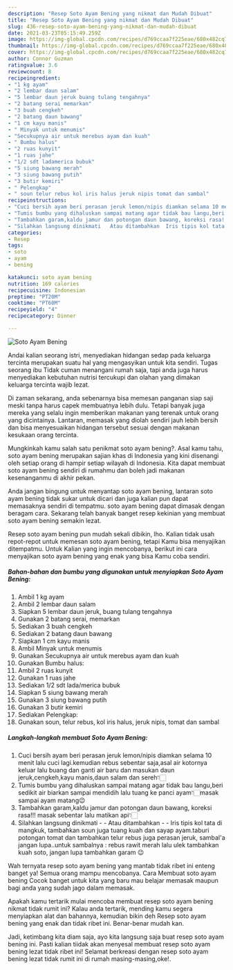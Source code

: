 ```yaml
---
description: "Resep Soto Ayam Bening yang nikmat dan Mudah Dibuat"
title: "Resep Soto Ayam Bening yang nikmat dan Mudah Dibuat"
slug: 436-resep-soto-ayam-bening-yang-nikmat-dan-mudah-dibuat
date: 2021-03-23T05:15:49.259Z
image: https://img-global.cpcdn.com/recipes/d769ccaa7f225eae/680x482cq70/soto-ayam-bening-foto-resep-utama.jpg
thumbnail: https://img-global.cpcdn.com/recipes/d769ccaa7f225eae/680x482cq70/soto-ayam-bening-foto-resep-utama.jpg
cover: https://img-global.cpcdn.com/recipes/d769ccaa7f225eae/680x482cq70/soto-ayam-bening-foto-resep-utama.jpg
author: Connor Guzman
ratingvalue: 3.6
reviewcount: 8
recipeingredient:
- "1 kg ayam"
- "2 lembar daun salam"
- "5 lembar daun jeruk buang tulang tengahnya"
- "2 batang serai memarkan"
- "3 buah cengkeh"
- "2 batang daun bawang"
- "1 cm kayu manis"
- " Minyak untuk menumis"
- "Secukupnya air untuk merebus ayam dan kuah"
- " Bumbu halus"
- "2 ruas kunyit"
- "1 ruas jahe"
- "1/2 sdt ladamerica bubuk"
- "5 siung bawang merah"
- "3 siung bawang putih"
- "3 butir kemiri"
- " Pelengkap"
- " soun telur rebus kol iris halus jeruk nipis tomat dan sambal"
recipeinstructions:
- "Cuci bersih ayam beri perasan jeruk lemon/nipis diamkan selama 10 menit lalu cuci lagi.kemudian rebus sebentar saja,asal air kotornya keluar lalu buang dan ganti air baru dan masukan daun jeruk,cengkeh,kayu manis,daun salam dan sereh👇🏻"
- "Tumis bumbu yang dihaluskan sampai matang agar tidak bau langu,beri sedikit air biarkan sampai mendidih lalu tuang ke panci ayam👇🏻masak sampai ayam matang😉"
- "Tambahkan garam,kaldu jamur dan potongan daun bawang, koreksi rasa!!! masak sebentar lalu matikan api👇🏻"
- "Silahkan langsung dinikmati   Atau ditambahkan  Iris tipis kol tata di mangkuk, tambahkan soun juga tuang kuah dan sayap ayam.taburi potongan tomat dan tambahkan telur rebus juga perasan jeruk, sambal&#39;a jangan lupa..untuk sambalnya : rebus rawit merah lalu ulek tambahkan kuah soto, jangan lupa tambahkan garam 😉"
categories:
- Resep
tags:
- soto
- ayam
- bening

katakunci: soto ayam bening 
nutrition: 169 calories
recipecuisine: Indonesian
preptime: "PT20M"
cooktime: "PT60M"
recipeyield: "4"
recipecategory: Dinner

---
```



![Soto Ayam Bening](https://img-global.cpcdn.com/recipes/d769ccaa7f225eae/680x482cq70/soto-ayam-bening-foto-resep-utama.jpg)

Andai kalian seorang istri, menyediakan hidangan sedap pada keluarga tercinta merupakan suatu hal yang mengasyikan untuk kita sendiri. Tugas seorang ibu Tidak cuman menangani rumah saja, tapi anda juga harus menyediakan kebutuhan nutrisi tercukupi dan olahan yang dimakan keluarga tercinta wajib lezat.

Di zaman  sekarang, anda sebenarnya bisa memesan panganan siap saji meski tanpa harus capek membuatnya lebih dulu. Tetapi banyak juga mereka yang selalu ingin memberikan makanan yang terenak untuk orang yang dicintainya. Lantaran, memasak yang diolah sendiri jauh lebih bersih dan bisa menyesuaikan hidangan tersebut sesuai dengan makanan kesukaan orang tercinta. 



Mungkinkah kamu salah satu penikmat soto ayam bening?. Asal kamu tahu, soto ayam bening merupakan sajian khas di Indonesia yang kini disenangi oleh setiap orang di hampir setiap wilayah di Indonesia. Kita dapat membuat soto ayam bening sendiri di rumahmu dan boleh jadi makanan kesenanganmu di akhir pekan.

Anda jangan bingung untuk menyantap soto ayam bening, lantaran soto ayam bening tidak sukar untuk dicari dan juga kalian pun dapat memasaknya sendiri di tempatmu. soto ayam bening dapat dimasak dengan beragam cara. Sekarang telah banyak banget resep kekinian yang membuat soto ayam bening semakin lezat.

Resep soto ayam bening pun mudah sekali dibikin, lho. Kalian tidak usah repot-repot untuk memesan soto ayam bening, tetapi Kamu bisa menyajikan ditempatmu. Untuk Kalian yang ingin mencobanya, berikut ini cara menyajikan soto ayam bening yang enak yang bisa Kamu coba sendiri.

<!--inarticleads1-->

##### Bahan-bahan dan bumbu yang digunakan untuk menyiapkan Soto Ayam Bening:

1. Ambil 1 kg ayam
1. Ambil 2 lembar daun salam
1. Siapkan 5 lembar daun jeruk, buang tulang tengahnya
1. Gunakan 2 batang serai, memarkan
1. Sediakan 3 buah cengkeh
1. Sediakan 2 batang daun bawang
1. Siapkan 1 cm kayu manis
1. Ambil  Minyak untuk menumis
1. Gunakan Secukupnya air untuk merebus ayam dan kuah
1. Gunakan  Bumbu halus:
1. Ambil 2 ruas kunyit
1. Gunakan 1 ruas jahe
1. Sediakan 1/2 sdt lada/merica bubuk
1. Siapkan 5 siung bawang merah
1. Gunakan 3 siung bawang putih
1. Gunakan 3 butir kemiri
1. Sediakan  Pelengkap:
1. Gunakan  soun, telur rebus, kol iris halus, jeruk nipis, tomat dan sambal




<!--inarticleads2-->

##### Langkah-langkah membuat Soto Ayam Bening:

1. Cuci bersih ayam beri perasan jeruk lemon/nipis diamkan selama 10 menit lalu cuci lagi.kemudian rebus sebentar saja,asal air kotornya keluar lalu buang dan ganti air baru dan masukan daun jeruk,cengkeh,kayu manis,daun salam dan sereh👇🏻
1. Tumis bumbu yang dihaluskan sampai matang agar tidak bau langu,beri sedikit air biarkan sampai mendidih lalu tuang ke panci ayam👇🏻masak sampai ayam matang😉
1. Tambahkan garam,kaldu jamur dan potongan daun bawang, koreksi rasa!!! masak sebentar lalu matikan api👇🏻
1. Silahkan langsung dinikmati  -  - Atau ditambahkan -  - Iris tipis kol tata di mangkuk, tambahkan soun juga tuang kuah dan sayap ayam.taburi potongan tomat dan tambahkan telur rebus juga perasan jeruk, sambal&#39;a jangan lupa..untuk sambalnya : rebus rawit merah lalu ulek tambahkan kuah soto, jangan lupa tambahkan garam 😉




Wah ternyata resep soto ayam bening yang mantab tidak ribet ini enteng banget ya! Semua orang mampu mencobanya. Cara Membuat soto ayam bening Cocok banget untuk kita yang baru mau belajar memasak maupun bagi anda yang sudah jago dalam memasak.

Apakah kamu tertarik mulai mencoba membuat resep soto ayam bening nikmat tidak rumit ini? Kalau anda tertarik, mending kamu segera menyiapkan alat dan bahannya, kemudian bikin deh Resep soto ayam bening yang enak dan tidak ribet ini. Benar-benar mudah kan. 

Jadi, ketimbang kita diam saja, ayo kita langsung saja buat resep soto ayam bening ini. Pasti kalian tiidak akan menyesal membuat resep soto ayam bening lezat tidak ribet ini! Selamat berkreasi dengan resep soto ayam bening lezat tidak rumit ini di rumah masing-masing,oke!.

